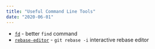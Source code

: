 ```yaml
---
title: "Useful Command Line Tools"
date: "2020-06-01"
---
```


- [`fd`](https://github.com/sharkdp/fd) - better `find` command
- [`rebase-editor`](https://github.com/sjurba/rebase-editor) - `git rebase -i` interactive rebase editor
